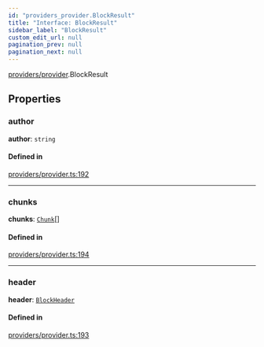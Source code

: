```yaml
---
id: "providers_provider.BlockResult"
title: "Interface: BlockResult"
sidebar_label: "BlockResult"
custom_edit_url: null
pagination_prev: null
pagination_next: null
---
```


[providers/provider](../modules/providers_provider.md).BlockResult

## Properties

### author

 **author**: `string`

#### Defined in

[providers/provider.ts:192](https://github.com/near/near-api-js/blob/a0c9a104/packages/near-api-js/src/providers/provider.ts#L192)

___

### chunks

 **chunks**: [`Chunk`](providers_provider.Chunk.md)[]

#### Defined in

[providers/provider.ts:194](https://github.com/near/near-api-js/blob/a0c9a104/packages/near-api-js/src/providers/provider.ts#L194)

___

### header

 **header**: [`BlockHeader`](providers_provider.BlockHeader.md)

#### Defined in

[providers/provider.ts:193](https://github.com/near/near-api-js/blob/a0c9a104/packages/near-api-js/src/providers/provider.ts#L193)
